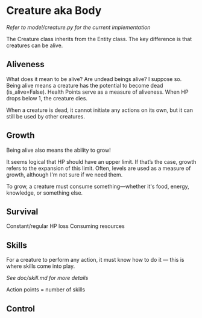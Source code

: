 # Creature aka Body

*Refer to model/creature.py for the current implementation*

The Creature class inherits from the Entity class. The key difference is that creatures can be alive.

## Aliveness

What does it mean to be alive? Are undead beings alive? I suppose so.
Being alive means a creature has the potential to become dead (is_alive=False).
Health Points serve as a measure of aliveness. When HP drops below 1, the creature dies.

When a creature is dead, it cannot initiate any actions on its own, but it can still be used by other creatures.

## Growth

Being alive also means the ability to grow!

It seems logical that HP should have an upper limit. If that’s the case, growth refers to the expansion of this limit.
Often, levels are used as a measure of growth, although I'm not sure if we need them.

To grow, a creature must consume something—whether it's food, energy, knowledge, or something else.

## Survival

Constant/regular HP loss
Consuming resources

## Skills

For a creature to perform any action, it must know how to do it — this is where skills come into play.

*See doc/skill.md for more details*

Action points = number of skills

## Control
